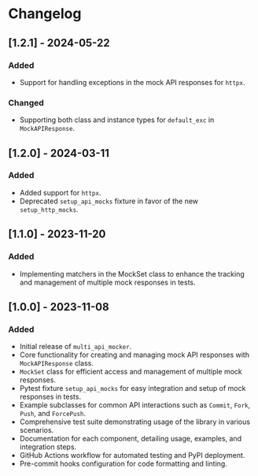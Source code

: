 # Changelog

## [1.2.1] - 2024-05-22

### Added
- Support for handling exceptions in the mock API responses for `httpx`.

### Changed
- Supporting both class and instance types for `default_exc` in `MockAPIResponse`.

## [1.2.0] - 2024-03-11

### Added
- Added support for `httpx`.
- Deprecated `setup_api_mocks` fixture in favor of the new `setup_http_mocks`.

## [1.1.0] - 2023-11-20

### Added
- Implementing matchers in the MockSet class to enhance the tracking and management of multiple mock responses in tests.


## [1.0.0] - 2023-11-08

### Added
- Initial release of `multi_api_mocker`.
- Core functionality for creating and managing mock API responses with `MockAPIResponse` class.
- `MockSet` class for efficient access and management of multiple mock responses.
- Pytest fixture `setup_api_mocks` for easy integration and setup of mock responses in tests.
- Example subclasses for common API interactions such as `Commit`, `Fork`, `Push`, and `ForcePush`.
- Comprehensive test suite demonstrating usage of the library in various scenarios.
- Documentation for each component, detailing usage, examples, and integration steps.
- GitHub Actions workflow for automated testing and PyPI deployment.
- Pre-commit hooks configuration for code formatting and linting.
